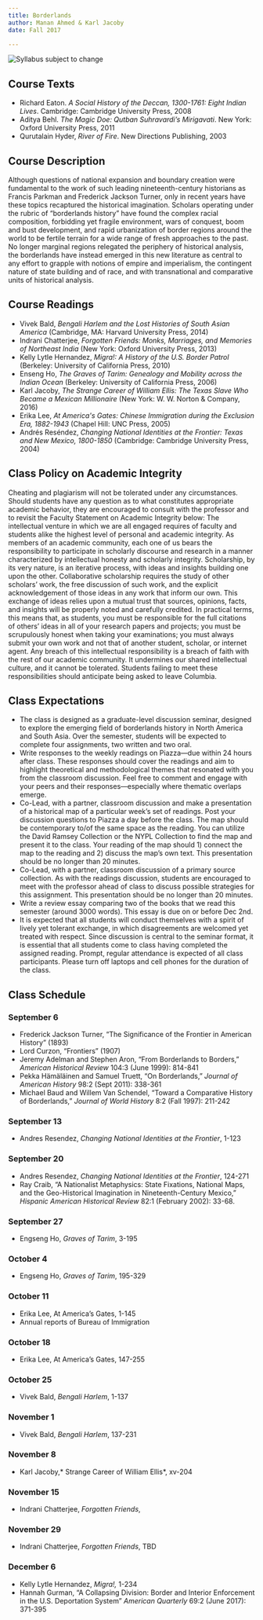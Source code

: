 ```yaml
---
title: Borderlands
author: Manan Ahmed & Karl Jacoby
date: Fall 2017

---
```

![Syllabus subject to change](images/borderlands.jpg)


## Course Texts

* Richard Eaton. *A Social History of the Deccan, 1300-1761: Eight Indian Lives*. Cambridge: Cambridge University Press, 2008 
* Aditya Behl. *The Magic Doe: Qutban Suhravardi’s Mirigavati*. New York: Oxford University Press, 2011
* Qurutalain Hyder, *River of Fire*. New Directions Publishing, 2003

## Course Description
Although questions of national expansion and boundary creation were fundamental to the work of such leading nineteenth-century historians as Francis Parkman and Frederick Jackson Turner, only in recent years have these topics recaptured the historical imagination.  Scholars operating under the rubric of “borderlands history” have found the complex racial composition, forbidding yet fragile environment, wars of conquest, boom and bust development, and rapid urbanization of border regions around the world to be fertile terrain for a wide range of fresh approaches to the past.  No longer marginal regions relegated the periphery of historical analysis, the borderlands have instead emerged in this new literature as central to any effort to grapple with notions of empire and imperialism, the contingent nature of state building and of race, and with transnational and comparative units of historical analysis.  


## Course Readings
* Vivek Bald, *Bengali Harlem and the Lost Histories of South Asian America* (Cambridge, MA: Harvard University Press, 2014)
* Indrani Chatterjee, *Forgotten Friends: Monks, Marriages, and Memories of Northeast India* (New York: Oxford University Press, 2013)
* Kelly Lytle Hernandez, *Migra!: A History of the U.S. Border Patrol* (Berkeley: University of California Press, 2010)
* Enseng Ho, *The Graves of Tarim: Genealogy and Mobility across the Indian Ocean* (Berkeley: University of California Press, 2006)
* Karl Jacoby, *The Strange Career of William Ellis: The Texas Slave Who Became a Mexican Millionaire* (New York: W. W. Norton & Company, 2016)
* Erika Lee, *At America's Gates: Chinese Immigration during the Exclusion Era, 1882-1943* (Chapel Hill: UNC Press, 2005)
* Andrés Reséndez, *Changing National Identities at the Frontier: Texas and New Mexico, 1800-1850* (Cambridge: Cambridge University Press, 2004)


## Class Policy on Academic Integrity
Cheating and plagiarism will not be tolerated under any circumstances.  Should students have any question as to what constitutes appropriate academic behavior, they are encouraged to consult with the professor and to revisit the Faculty Statement on Academic Integrity below: The intellectual venture in which we are all engaged requires of faculty and students alike the highest level of personal and academic integrity. As members of an academic community, each one of us bears the responsibility to participate in scholarly discourse and research in a manner characterized by intellectual honesty and scholarly integrity. Scholarship, by its very nature, is an iterative process, with ideas and insights building one upon the other.  Collaborative scholarship requires the study of other scholars’ work, the free discussion of such work, and the explicit acknowledgement of those ideas in any work that inform our own.  This exchange of ideas relies upon a mutual trust that sources, opinions, facts, and insights will be properly noted and carefully credited. In practical terms, this means that, as students, you must be responsible for the full citations of others’ ideas in all of your research papers and projects; you must be scrupulously honest when taking your examinations; you must always submit your own work and not that of another student, scholar, or internet agent. Any breach of this intellectual responsibility is a breach of faith with the rest of our academic community.  It undermines our shared intellectual culture, and it cannot be tolerated.  Students failing to meet these responsibilities should anticipate being asked to leave Columbia.


## Class Expectations

* The class is designed as a graduate-level discussion seminar, designed to explore the emerging field of borderlands history in North America and South Asia.  Over the semester, students will be expected to complete four assignments, two written and two oral. 
* Write responses to the weekly readings on Piazza—due within 24 hours after class. These responses should cover the readings and aim to highlight theoretical and methodological themes that resonated with you from the classroom discussion. Feel free to comment and engage with your peers and their responses—especially where thematic overlaps emerge. 
* Co-Lead, with a partner, classroom discussion and make a presentation of a historical map of a particular week’s set of readings. Post your discussion questions to Piazza a day before the class. The map should be contemporary to/of the same space as the reading. You can utilize the David Ramsey Collection or the NYPL Collection to find the map and present it to the class. Your reading of the map should 1) connect the map to the reading and 2) discuss the map’s own text. This presentation should be no longer than 20 minutes.
* Co-Lead, with a partner, classroom discussion of a primary source collection.  As with the readings discussion, students are encouraged to meet with the professor ahead of class to discuss possible strategies for this assignment. This presentation should be no longer than 20 minutes.
* Write a review essay comparing two of the books that we read this semester (around 3000 words).  This essay is due on or before Dec 2nd. 
* It is expected that all students will conduct themselves with a spirit of lively yet tolerant exchange, in which disagreements are welcomed yet treated with respect.  Since discussion is central to the seminar format, it is essential that all students come to class having completed the assigned reading.  Prompt, regular attendance is expected of all class participants.  Please turn off laptops and cell phones for the duration of the class.


## Class Schedule

### September 6
* Frederick Jackson Turner, “The Significance of the Frontier in American History” (1893)
* Lord Curzon, “Frontiers” (1907)
* Jeremy Adelman and Stephen Aron, “From Borderlands to Borders,” *American Historical Review* 104:3 (June 1999): 814-841
* Pekka Hämäläinen and Samuel Truett, “On Borderlands,” *Journal of American History* 98:2 (Sept 2011): 338-361
* Michael Baud and Willem Van Schendel, “Toward a Comparative History of Borderlands,” *Journal of World History* 8:2 (Fall 1997): 211-242

### September 13
* Andres Resendez, *Changing National Identities at the Frontier*, 1-123

### September 20
* Andres Resendez, *Changing National Identities at the Frontier*, 124-271
* Ray Craib, “A Nationalist Metaphysics: State Fixations, National Maps, and the Geo-Historical Imagination in Nineteenth-Century Mexico,” *Hispanic American Historical Review* 82:1 (February 2002): 33-68.

### September 27
* Engseng Ho, *Graves of Tarim*, 3-195

### October 4
* Engseng Ho, *Graves of Tarim*, 195-329

### October 11
* Erika Lee, At America’s Gates, 1-145
* Annual reports of Bureau of Immigration

### October 18
* Erika Lee, At America’s Gates, 147-255

### October 25
* Vivek Bald, *Bengali Harlem*, 1-137

### November 1
* Vivek Bald, *Bengali Harlem*, 137-231

### November 8
* Karl Jacoby,* Strange Career of William Ellis*, xv-204

### November 15
* Indrani Chatterjee, *Forgotten Friends*, 

### November 29
* Indrani Chatterjee, *Forgotten Friends*, TBD

### December 6
* Kelly Lytle Hernandez, *Migra!,* 1-234
* Hannah Gurman, “A Collapsing Division: Border and Interior Enforcement in the U.S. Deportation System” *American Quarterly* 69:2 (June 2017): 371-395
